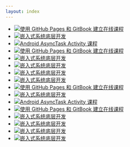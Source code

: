 ```yaml
---
layout: index
---
```


* [![使用 GitHub Pages 和 GitBook 建立在线课程](/images/book-thumb/howto_logo.png)](/课程建立/2015/11/27/github-pages-gitbook-tutorial-book.html)
* [![嵌入式系统底层开发](/images/book-thumb/embed_logo.png)](/嵌入式/操作系统/2015/11/27/embeded-system-development.html)
* [![Android AsyncTask Activity 课程](/images/book-thumb/android-asynctask-activity.jpg)](/android/2015/11/27/android-asynctask-activity.html)
* [![使用 GitHub Pages 和 GitBook 建立在线课程](/images/book-thumb/cooc-howto-book.jpg)](#)
* [![嵌入式系统底层开发](/images/book-thumb/embeded-system-develop.png)](#)
* [![嵌入式系统底层开发](/images/book-thumb/embeded-system-develop.png)](#)
* [![嵌入式系统底层开发](/images/book-thumb/embeded-system-develop.png)](#)
* [![嵌入式系统底层开发](/images/book-thumb/embeded-system-develop.png)](#)
* [![使用 GitHub Pages 和 GitBook 建立在线课程](/images/book-thumb/howto_logo.png)](https://www.gitbook.com/book/cooc-china/cooc-howto-book/details)
* [![嵌入式系统底层开发](/images/book-thumb/embed_logo.png)](https://cooc-china.gitbooks.io/embedded-system-development/details)
* [![Android AsyncTask Activity 课程](/images/book-thumb/android-asynctask-activity.jpg)](https://cooc-china.gitbooks.io/android-asynctask-activity/details)
* [![使用 GitHub Pages 和 GitBook 建立在线课程](/images/book-thumb/cooc-howto-book.jpg)](#)
* [![嵌入式系统底层开发](/images/book-thumb/embeded-system-develop.png)](#)
* [![嵌入式系统底层开发](/images/book-thumb/embeded-system-develop.png)](#)
* [![嵌入式系统底层开发](/images/book-thumb/embeded-system-develop.png)](#)
* [![嵌入式系统底层开发](/images/book-thumb/embeded-system-develop.png)](#)
